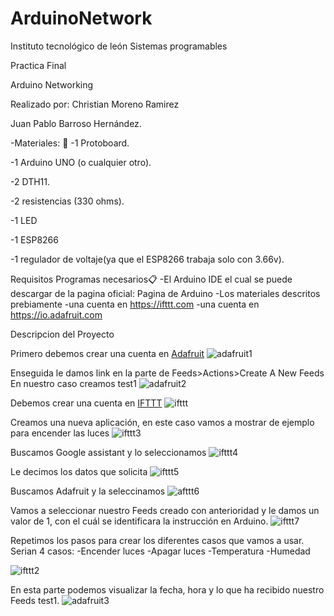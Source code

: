 # ArduinoNetwork


Instituto tecnológico de león
Sistemas programables

Practica Final

Arduino Networking

Realizado por:
Christian Moreno Ramirez

Juan Pablo Barroso Hernández.

-Materiales: 🔧
 -1 Protoboard.
 
 -1 Arduino UNO (o cualquier otro).
 
 -2 DTH11.
 
 -2 resistencias (330 ohms).
 
 -1 LED
 
 -1 ESP8266 
 
 -1 regulador de voltaje(ya que el ESP8266 trabaja solo con 3.66v).
 

Requisitos
Programas necesarios📋
 -El Arduino IDE el cual se puede descargar de la pagina oficial: Pagina de Arduino
 -Los materiales descritos prebiamente
 -una cuenta en https://ifttt.com
 -una cuenta en https://io.adafruit.com

Descripcion del Proyecto

Primero debemos crear una cuenta en [Adafruit](https://io.adafruit.com/)
![adafruit1](https://user-images.githubusercontent.com/44387203/49811398-d0e52f00-fd28-11e8-9b86-68a348bd5055.png)

Enseguida le damos link en la parte de Feeds>Actions>Create A New Feeds
En nuestro caso creamos test1
![adafruit2](https://user-images.githubusercontent.com/44387203/49811542-1e619c00-fd29-11e8-84d5-3e9f642811ba.png)

Debemos crear una cuenta en [IFTTT](https://ifttt.com/discover)
![ifttt](https://user-images.githubusercontent.com/44387203/49811732-7ac4bb80-fd29-11e8-84d3-63956b7d6193.png)

Creamos una nueva aplicación, en este caso vamos a mostrar de ejemplo para encender las luces
![ifttt3](https://user-images.githubusercontent.com/44387203/49811781-94fe9980-fd29-11e8-881d-d1523937b7f1.png)

Buscamos Google assistant y lo seleccionamos
![ifttt4](https://user-images.githubusercontent.com/44387203/49811805-a051c500-fd29-11e8-98cb-126f5b16cb89.png)

Le decimos los datos que solicita
![ifttt5](https://user-images.githubusercontent.com/44387203/49811827-acd61d80-fd29-11e8-99e4-b97919356cdb.png)

Buscamos Adafruit y la seleccinamos
![afttt6](https://user-images.githubusercontent.com/44387203/49811885-c8412880-fd29-11e8-92e6-7d0f567f253a.png)

Vamos a seleccionar nuestro Feeds creado con anterioridad y le damos un valor de 1, con el cuál se identificara la instrucción en Arduino.
![ifttt7](https://user-images.githubusercontent.com/44387203/49811855-bc556680-fd29-11e8-9bdf-54d7c8cc766c.png)


Repetimos los pasos para crear los diferentes casos que vamos a usar.
Serian 4 casos:
  -Encender luces
  -Apagar luces
  -Temperatura
  -Humedad
  
![ifttt2](https://user-images.githubusercontent.com/44387203/49811756-887a4100-fd29-11e8-95da-58408df02339.png)


En esta parte podemos visualizar la fecha, hora y lo que ha recibido nuestro Feeds test1.
![adafruit3](https://user-images.githubusercontent.com/44387203/49811598-3802e380-fd29-11e8-9475-d6eb04dcff5f.png)

